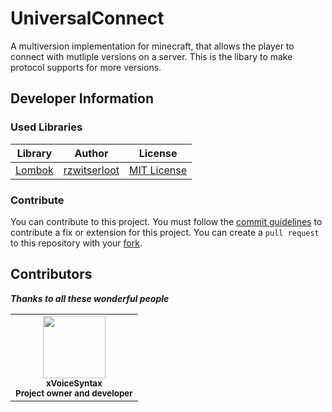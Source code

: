 # UniversalConnect
A multiversion implementation for minecraft, that allows the player to connect with mutliple versions on a server.
This is the libary to make protocol supports for more versions.

## Developer Information

### Used Libraries
| Library                                        | Author                                        | License                                                                 |
|------------------------------------------------|-----------------------------------------------|-------------------------------------------------------------------------|
|[Lombok](https://github.com/rzwitserloot/lombok)|[rzwitserloot](https://github.com/rzwitserloot)|[MIT License](https://github.com/rzwitserloot/lombok/blob/master/LICENSE)|

### Contribute
You can contribute to this project. You must follow the [commit guidelines](https://google.de/) to contribute a fix or extension for this project. You can create a `pull request` to this repository with your [fork](https://github.com/xVoiceSyntax/UniversalConnect/fork).

## Contributors
***Thanks to all these wonderful people***

<table>
    <tr>
        <td align="center">
            <img src="https://avatars3.githubusercontent.com/u/52635610?s=460&v=4" width="100px;"
            alt=""/>
            <br />
                <sub><b>xVoiceSyntax</b></sub>
                <br />
                <sub><b>Project owner and developer</b></sub>
            <br/>
        </td>
</table>
